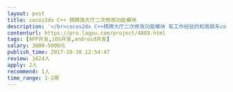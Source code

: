 ```yaml
---                
layout: post       
title: cocos2dx C++ 棋牌类大厅二次修改功能模块           
description: '</br>cocos2dx C++棋牌大厅二次修改功能模块 有工作经验的和我联系cocos2dx C++棋牌大厅二次修改功能模块 有工作经验的和我联系</br>'     
contenturl: https://pro.lagou.com/project/4889.html      
tags: [APP开发,iOS开发,android开发]            
salary: 3000-5000元          
publish_time: 2017-10-30 12:54:47         
review: 1624人                   
apply: 2人                   
recommend: 1人                   
time_range: 1-2周              
---                 
```

